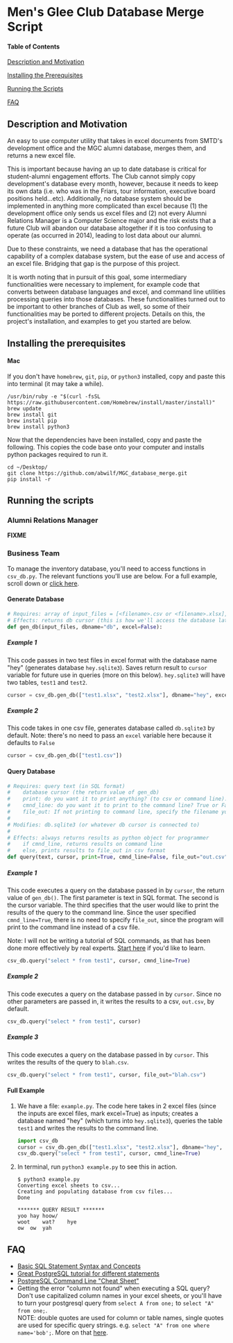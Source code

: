 # Men's Glee Club Database Merge Script
#### Table of Contents
[Description and Motivation](https://github.com/abwilf/MGC_database_merge#description-and-motivation)

[Installing the Prerequisites](https://github.com/abwilf/MGC_database_merge#installing-the-prerequisites)

[Running the Scripts](https://github.com/abwilf/MGC_database_merge#running-the-scripts)

[FAQ](https://github.com/abwilf/MGC_database_merge#FAQ)

## Description and Motivation
An easy to use computer utility that takes in excel documents from SMTD's development office and the MGC alumni database, merges them, and returns a new excel file.

This is important because having an up to date database is critical for student-alumni engagement efforts.  The Club cannot simply copy development's database every month, however, because it needs to keep its own data (i.e. who was in the Friars, tour information, executive board positions held...etc).  Additionally, no database system should be implemented in anything more complicated than excel because (1) the development office only sends us excel files and (2) not every Alumni Relations Manager is a Computer Science major and the risk exists that a future Club will abandon our database altogether if it is too confusing to operate (as occurred in 2014), leading to lost data about our alumni.

Due to these constraints, we need a database that has the operational capability of a complex database system, but the ease of use and access of an excel file.  Bridging that gap is the purpose of this project.

It is worth noting that in pursuit of this goal, some intermediary functionalities were necessary to implement, for example code that converts between database languages and excel, and command line utilities processing queries into those databases.  These functionalities turned out to be important to other branches of Club as well, so some of their functionalities may be ported to different projects.  Details on this, the project's installation, and examples to get you started are below.

## Installing the prerequisites
#### Mac
If you don't have `homebrew`, `git`, `pip`, or `python3` installed, copy and paste this into terminal (it may take a while).
```
/usr/bin/ruby -e "$(curl -fsSL https://raw.githubusercontent.com/Homebrew/install/master/install)"
brew update
brew install git
brew install pip
brew install python3
```

Now that the dependencies have been installed, copy and paste the following.  This copies the code base onto your computer and installs python packages required to run it.
```
cd ~/Desktop/
git clone https://github.com/abwilf/MGC_database_merge.git
pip install -r

```


## Running the scripts

### Alumni Relations Manager
**FIXME**

### Business Team
To manage the inventory database, you'll need to access functions in `csv_db.py`.  The relevant functions you'll use are below.  For a full example, scroll down or [click here](https://github.com/abwilf/MGC_database_merge#full-example).

#### Generate Database
```python
# Requires: array of input_files = [<filename>.csv or <filename>.xlsx], dbname (optional), excel: if files being inputted are in xlsx format or not (True/False)
# Effects: returns db cursor (this is how we'll access the database later) with dbname, having incorporated input files to db with <filename>s as table names
def gen_db(input_files, dbname="db", excel=False):
```
##### Example 1
This code passes in two test files in excel format with the database name "hey" (generates database `hey.sqlite3`).  Saves return result to `cursor` variable for future use in queries (more on this below).  `hey.sqlite3` will have two tables, `test1` and `test2`.
```python
cursor = csv_db.gen_db(["test1.xlsx", "test2.xlsx"], dbname="hey", excel=True)
```

##### Example 2
This code takes in one csv file, generates database called `db.sqlite3` by default.  Note: there's no need to pass an `excel` variable here because it defaults to `False`
```python
cursor = csv_db.gen_db(["test1.csv"])
```

#### Query Database
```python
# Requires: query text (in SQL format)
#    database cursor (the return value of gen_db)
#    print: do you want it to print anything? (to csv or command line). Default=True
#    cmnd_line: do you want it to print to the command line? True or False. By default the function prints results to a csv
#    file_out: If not printing to command line, specify the filename you would like to write to - defaults to "out.csv"
#
# Modifies: db.sqlite3 (or whatever db cursor is connected to)
#
# Effects: always returns results as python object for programmer
#    if cmnd_line, returns results on command line
#    else, prints results to file_out in csv format
def query(text, cursor, print=True, cmnd_line=False, file_out="out.csv"):
```
##### Example 1
This code executes a query on the database passed in by `cursor`, the return value of `gen_db()`.  The first parameter is text in SQL format.  The second is the cursor variable.  The third specifies that the user would like to print the results of the query to the command line.  Since the user specified `cmnd_line=True`, there is no need to specify `file_out`, since the program will print to the command line instead of a csv file.

Note: I will not be writing a tutorial of SQL commands, as that has been done more effectively by real experts.  [Start here](https://www.w3schools.com/sql/sql_syntax.asp) if you'd like to learn.

```python
csv_db.query("select * from test1", cursor, cmnd_line=True)
```

##### Example 2
This code executes a query on the database passed in by `cursor`. Since no other parameters are passed in, it writes the results to a csv, `out.csv`, by default.
```python
csv_db.query("select * from test1", cursor)
```

##### Example 3
This code executes a query on the database passed in by `cursor`. This writes the results of the query to `blah.csv`.
```python
csv_db.query("select * from test1", cursor, file_out="blah.csv")
```

#### Full Example
1. We have a file: `example.py`.  The code here takes in 2 excel files (since the inputs are excel files, mark excel=True) as inputs; creates a database named "hey" (which turns into `hey.sqlite3`), queries the table `test1` and writes the results to the command line. 

   ```python
   import csv_db
   cursor = csv_db.gen_db(["test1.xlsx", "test2.xlsx"], dbname="hey", excel=True)
   csv_db.query("select * from test1", cursor, cmnd_line=True)
   ```

2. In terminal, run `python3 example.py` to see this in action.

   ```
   $ python3 example.py
   Converting excel sheets to csv...
   Creating and populating database from csv files...
   Done

   ******* QUERY RESULT *******
   yoo hay hoow/   
   woot    wat?    hye 
   ow  ow  yah 
   ```

## FAQ
* [Basic SQL Statement Syntax and Concepts](https://www.w3schools.com/sql/sql_syntax.asp)
* [Great PostgreSQL tutorial for different statements](http://www.postgresqltutorial.com/)
* [PostgreSQL Command Line "Cheat Sheet"](https://gist.github.com/Kartones/dd3ff5ec5ea238d4c546)
* Getting the error "column not found" when executing a SQL query?  Don't use capitalized column names in your excel sheets, or you'll have to turn your postgresql query from 
`select A from one;` to `select "A" from one;`.  
NOTE: double quotes are used for column or table names, single quotes are used for specific query strings.  e.g. `select "A" from one where name='bob';`.  More on that [here](https://stackoverflow.com/questions/41396195/what-is-the-difference-between-single-quotes-and-double-quotes-in-postgresql).